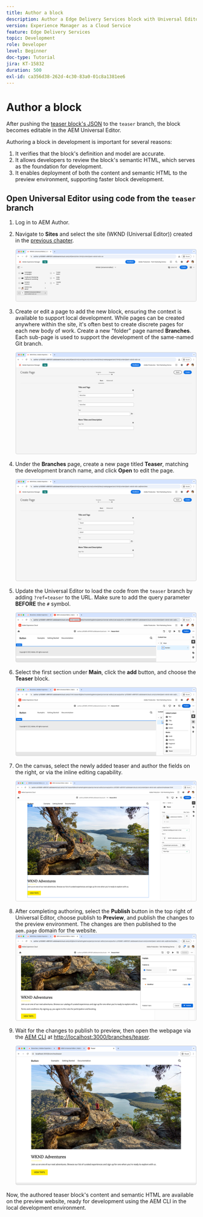 ```yaml
---
title: Author a block
description: Author a Edge Delivery Services block with Universal Editor.
version: Experience Manager as a Cloud Service
feature: Edge Delivery Services
topic: Development
role: Developer
level: Beginner
doc-type: Tutorial
jira: KT-15832
duration: 500
exl-id: ca356d38-262d-4c30-83a0-01c8a1381ee6
---
```

# Author a block

After pushing the [teaser block's JSON](./5-new-block.md) to the `teaser` branch, the block becomes editable in the AEM Universal Editor.

Authoring a block in development is important for several reasons:

1. It verifies that the block's definition and model are accurate.
1. It allows developers to review the block's semantic HTML, which serves as the foundation for development.
1. It enables deployment of both the content and semantic HTML to the preview environment, supporting faster block development.
   
## Open Universal Editor using code from the `teaser` branch

1. Log in to AEM Author.
2. Navigate to **Sites** and select the site (WKND (Universal Editor)) created in the [previous chapter](./2-new-aem-site.md).

    ![AEM Sites](./assets/6-author-block/open-new-site.png)

3. Create or edit a page to add the new block, ensuring the context is available to support local development. While pages can be created anywhere within the site, it's often best to create discrete pages for each new body of work. Create a new "folder" page named **Branches**. Each sub-page is used to support the development of the same-named Git branch.

    ![AEM Sites - Create Branches page](./assets/6-author-block/branches-page-3.png)

4. Under the **Branches** page, create a new page titled **Teaser**, matching the development branch name, and click **Open** to edit the page.

    ![AEM Sites - Create Teaser page](./assets/6-author-block/teaser-page-3.png)

5. Update the Universal Editor to load the code from the `teaser` branch by adding `?ref=teaser` to the URL. Make sure to add the query parameter **BEFORE** the `#` symbol.

    ![Universal Editor - Select teaser branch](./assets/6-author-block/select-branch.png)

6. Select the first section under **Main**, click the **add** button, and choose the **Teaser** block.

    ![Universal Editor - Add Block](./assets/6-author-block/add-teaser-2.png)

7. On the canvas, select the newly added teaser and author the fields on the right, or via the inline editing capability.

    ![Universal Editor - Author Block](./assets/6-author-block/author-block.png)

8. After completing authoring, select the **Publish** button in the top right of Universal Editor, choose publish to **Preview**, and publish the changes to the preview environment. The changes are then published to the `aem.page` domain for the website.
    ![AEM Sites - Publish or Preview](./assets/6-author-block/publish-to-preview.png)

9. Wait for the changes to publish to preview, then open the webpage via the [AEM CLI](./3-local-development-environment.md#install-the-aem-cli) at [http://localhost:3000/branches/teaser](http://localhost:3000/branches/teaser).

    ![Local Site - Refresh](./assets/6-author-block/preview.png)

Now, the authored teaser block's content and semantic HTML are available on the preview website, ready for development using the AEM CLI in the local development environment.
